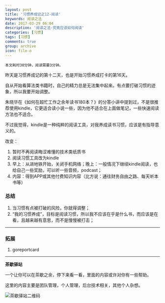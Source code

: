 ```yaml
---
layout: post
title: '习惯养成记之12-阅读'
keywords: 阅读之法
date: 2017-03-29 06:04
description: '阅读之法-究竟应该如何阅读'
categories: [习惯]
tags: [习惯]
comments: true
group: archive
icon: file-o
---
```


	本文耗时30分钟，阅读需要3分钟。

昨天是习惯养成记的第十二天，也是开始习惯养成打卡的第16天。

<!-- more -->

自从开始看算法类书籍时，自己的精力总是无法集中起来。有点要打破习惯的迹象，所以我要开始调整。

朱晓华在《如何在超忙工作之余年读书180本？》的分答小讲中提到过，不是很推荐使用kindle，它更适合读小说一些，因为他不适合在上面做笔记，一些快速阅读方法也不适合。

不过我觉得，kindle是一种纯粹的阅读工具，对我养成读书习惯，应该是有指导意义的。

改变：

1. 暂时不再阅读晦涩难懂的技术类纸质书
2. 阅读习惯工具改为kindle
3. 早上：从进地铁开始，关闭手机网络；晚上：一般情况下继续kindle阅读，也给自己一些奖励，可以听一些音频，podcast；
4. 内容：得到APP或其他付费知识内容（比方说：通往财务自由之路、每天听本书等）

### 总结 ###

1. 当习惯有点被打破的风险，你就得调整；
2. “我的习惯养成”，目标是阅读习惯，所以我不应该在乎是什么书，而应该是在看，且越来越有意思，而不是慢慢被打击；

----

### 拓展 ###

1. goreportcard

----

**茶歇驿站**

一个让你可以在茶歇之余，停下来看一看，里面的内容或许对你有一些帮助。

这里的内容主要是团队管理，个人管理，后台技术相关，其他个人杂想。

![茶歇驿站二维码](http://ww4.sinaimg.cn/large/824dcde4gw1f358o5j022j20by0bywf8.jpg)
